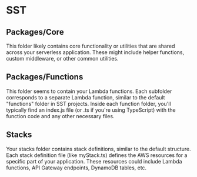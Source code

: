 # SST

## Packages/Core

This folder likely contains core functionality or utilities that are shared across your serverless application. These might include helper functions, custom middleware, or other common utilities.

## Packages/Functions

This folder seems to contain your Lambda functions. Each subfolder corresponds to a separate Lambda function, similar to the default "functions" folder in SST projects. Inside each function folder, you'll typically find an index.js file (or .ts if you're using TypeScript) with the function code and any other necessary files.

## Stacks

Your stacks folder contains stack definitions, similar to the default structure. Each stack definition file (like myStack.ts) defines the AWS resources for a specific part of your application. These resources could include Lambda functions, API Gateway endpoints, DynamoDB tables, etc.
